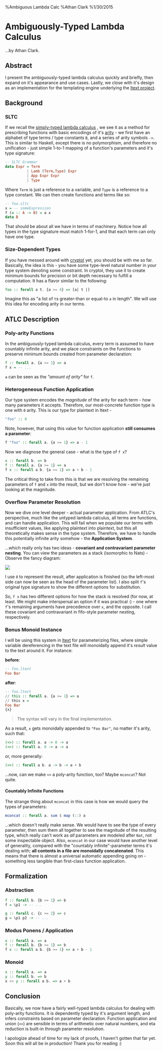 %Ambiguous Lambda Calc
%Athan Clark
%1/30/2015

Ambiguously-Typed Lambda Calculus
=================================

...by Athan Clark.

## Abstract

I present the ambiguously-typed lambda calculus quickly and briefly, then expand
on it's appearance and use cases. Lastly, we close with it's design as an
implementation for the templating engine underlying the
[ltext project](https://github.com/athanclark).

## Background

### SLTC

If we recall the
[simply-typed lambda calculus](http://en.wikipedia.org/wiki/Simply_typed_lambda_calculus)
, we see it as a method for
prescribing functions with basic encodings of it's
[arity](http://en.wikipedia.org/wiki/Arity) -
we first have an
alphabet of type terms / type constants `B`, and a series of arity symbols `->`.
This is similar to Haskell, except there is no polymorphism, and therefore
no unification - just simple 1-to-1 mapping of a function's parameters and it's
type signature:

```haskell
-- SLTC Grammar
data Expr = Term
          | Lamb (Term,Type) Expr
          | App Expr Expr
          | Type
```

Where `Term` is just a reference to a variable, and `Type` is a reference to a
type constant. We can then create functions and terms like so:

```haskell
-- foo.sltc
x = -- someExpression
f (a :: A -> B) = a x
data B
```

That should be about all we have in terms of machinery. Notice how all types
in the type signature must match 1-for-1, and that each term can only have one
type.

### Size-Dependent Types

If you have messed around with
[cryptol](http://cryptol.net/) yet, you should be with me so far. Basically, the
idea is this - you have some type-level natural number in your type system
denoting some constraint. In cryptol, they use it to create minimum bounds
for precision or bit depth necessary to fulfill a computation. It has a flavor
similar to the following:

```haskell
foo :: forall a t. {a >= 4} => [a| t |]
```

Imagine this as "a list of `t`s greater-than or equal-to `a` in length". We will
use this idea for encoding arity in our terms.

## ATLC Description

### Poly-arity Functions

In the ambiguously-typed lambda calculus, every term is assumed to have countably
infinite arity, and we place constraints on the functions to preserve minimum
bounds created from parameter declaration:

```haskell
f :: forall a. {a >= 1} => a
f x = -- ...
```

`a` can be seen as the _"amount of arity"_ for `f`.

### Heterogeneous Function Application

Our type system encodes the _magnitude_ of the arity for each term - how many
parameters it accepts. Therefore, our most-concrete function type is one with
`0` arity. This is our type for plaintext in ltext -

```haskell
"foo" :: 0
```

Note, however, that using this value for function application __still consumes
a parameter__:

```haskell
f "foo" :: forall a. {a >= 1} => a - 1
```

Now we diagnose the general case - what is the type of `f x`?

```haskell
x :: forall b. => b
f :: forall a. {a >= 1} => a
f x :: forall a b. {a >= 1} => a + b - 1
```

The critical thing to take from this is that we are resolving the remaining
parameters of `f` and `x` into the result, but we don't know how - we're just
looking at the magnitude.

### Overflow Parameter Resolution

Now we dive one level deeper - actual parameter application. From ATLC's perspective,
much like the untyped lambda calculus, all terms are functions, and can handle
application. This will fail when we populate our terms with insufficient values,
like applying plaintext into plaintext, but this all theoretically makes sense
in the type system. Therefore, we have to handle this potentially infinite
arity somehow - the __Application System__.

...which really only has two ideas - __covariant and contravariant parameter
nesting__. You can view the parameters as a stack (isomorphic to Nats) - Observe
the fancy diagram:

![](/images/application.png)

I use `0` to represent the result, after application is finished (so the left-most
side can now be seen as the head of the parameter list). I also split `f`'s
original type signature to show the different options for substitution.

So, `f x` has two different options for how the stack is resolved (for now, at
least. We might make interspersal an option if it was practical :\) - one where
`f`'s remaining arguments have precedence over `x`, and the opposite. I call
these covariant and contravariant in fifo-style parameter nesting, respectively.

### Bonus Monoid Instance

I will be using this system in
[ltext](https://github.com/athanclark/ltext) for parameterizing files, where
simple variable dereferencing in the text file will monoidally append it's
_result_ value to the text around it. For instance:

__before__:
```haskell
-- foo.ltext
Foo Bar
```

__after__:
```haskell
-- foo.ltext
// this :: forall a. {a >= 1} => a
// this x =
Foo Bar
{x}
```

> The syntax will vary in the final implementation.

As a result, `x` gets monoidally appended to `"Foo Bar"`, no matter it's arity,
such that:

```haskell
(<>) :: forall a. a -> 0 -> a
(<>) :: forall a. 0 -> a -> a
```

or, more generally:

```haskell
(<>) :: forall a b. a -> b -> a + b
```

...now, can we make `<>` a poly-arity function, too? Maybe `mconcat`? Not quite.

#### Countably Infinite Functions

The strange thing about `mconcat` in this case is how we would query the types
of parameters:

```haskell
mconcat :: forall a. sum $ map (::) a
```

...which doesn't really make sense. We would have to see the type of every
parameter, then sum them all together to see the magnitude of the resulting
type, which really can't work as _all_ parameters are modeled after `Nat`,
not some inspectable object. Also, `mconcat` in our case would have another
level of generality, compared with the "countably infinite"-parameter terms
it's dealing with; __all contents in a file are monoidally concatenated__.
This means that there is almost a universal automatic appending going on -
something less tangible than first-class function application.

## Formalization

### Abstraction

```haskell
f :: forall b. {b >= 1} => b
f = \p1 -> -- ...

g :: forall c. {c >= 2} => c
g = \p1 p2 -> -- ...
```

### Modus Ponens / Application

```haskell
x :: forall a. => a
f :: forall b. {b >= 1} => b
f x :: forall a b. {b >= 1} => a + b - 1
```

### Monoid

```haskell
x :: forall a. => a
y :: forall b. => b
x <> y :: forall a b. => a + b
```

## Conclusion

Basically, we now have a fairly well-typed lambda calculus for dealing with
poly-arity functions. It is dependently typed by it's argument length, and
infers constraints based on parameter declaration. Function application and
union (`<>`) are sensible in terms of arithmetic over natural numbers, and eta
reduction is built-in through parameter resolution.

I apologize ahead of time for my lack of proofs, I haven't gotten that far yet.
Soon this will all be in production! Thank you for reading :)
